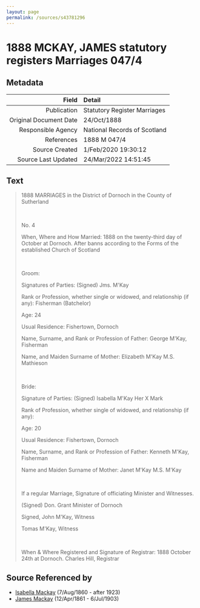 ```yaml
---
layout: page
permalink: /sources/s43781296
---
```


# 1888 MCKAY, JAMES statutory registers Marriages 047/4

## Metadata
Field | Detail
---:|:---
Publication | Statutory Register Marriages
Original Document Date | 24/Oct/1888
Responsible Agency | National Records of Scotland
References | 1888 M 047/4
Source Created | 1/Feb/2020 19:30:12
Source Last Updated | 24/Mar/2022 14:51:45

## Text

> 1888 MARRIAGES in the District of Dornoch in the County of Sutherland
>
> <br/>
>
> No. 4
>
> When, Where and How Married: 1888 on the twenty-third day of October at Dornoch. After banns according to the Forms of the established Church of Scotland
>
> <br/>
>
> Groom:
>
> Signatures of Parties: (Signed) Jms. M'Kay 
>
> Rank or Profession, whether single or widowed, and relationship (if any): Fisherman (Batchelor)
>
> Age: 24
>
> Usual Residence: Fishertown, Dornoch
>
> Name, Surname, and Rank or Profession of Father: George M'Kay, Fisherman
>
> Name, and Maiden Surname of Mother: Elizabeth M'Kay M.S. Mathieson
>
> <br/>
>
> Bride:
>
> Signature of Parties: (Signed) Isabella M'Kay Her X Mark
>
> Rank of Profession, whether single of widowed, and relationship (if any): 
>
> Age: 20
>
> Usual Residence: Fishertown, Dornoch
>
> Name, Surname, and Rank or Profession of Father: Kenneth M'Kay, Fisherman
>
> Name and Maiden Surname of Mother: Janet M'Kay M.S. M'Kay
>
> <br/>
>
> If a regular Marriage, Signature of officiating Minister and Witnesses.
>
> (Signed) Don. Grant Minister of Dornoch
>
> Signed, John M'Kay, Witness
>
> Tomas M'Kay, Witness
>
> <br/>
>
> When & Where Registered and Signature of Registrar: 1888 October 24th at Dornoch. Charles Hill, Registrar
>

## Source Referenced by

* [Isabella Mackay](../people/@32797554@-isabella-mackay-b1860-8-7-d1923.md) (7/Aug/1860 - after 1923)
* [James Mackay](../people/@60572122@-james-mackay-b1861-4-12-d1903-7-6.md) (12/Apr/1861 - 6/Jul/1903)
